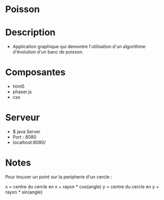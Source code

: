 Poisson
=======

# Description 

* Application graphique qui demontre l'utilisation d'un algorithme d'évolution d'un banc de poisson.

# Composantes

* html5
* phaser.js
* css

# Serveur

* $ java Server
* Port : 8080
* localhost:8080/

# Notes

Pour trouver un point sur la peripherie d'un cercle :

x = centre du cercle en x + rayon * cos(angle)
y = centre du cercle en y + rayon * sin(angle)